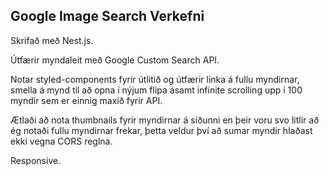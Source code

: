 ## Google Image Search Verkefni

Skrifað með Nest.js.

Útfærir myndaleit með Google Custom Search API.

Notar styled-components fyrir útlitið og útfærir linka á fullu myndirnar, smella á mynd til að opna í nýjum flipa ásamt infinite scrolling upp í 100 myndir sem er einnig maxið fyrir API.

Ætlaði að nota thumbnails fyrir myndirnar á síðunni en þeir voru svo litlir að ég notaði fullu myndirnar frekar, þetta veldur því að sumar myndir hlaðast ekki vegna CORS reglna.

Responsive.
